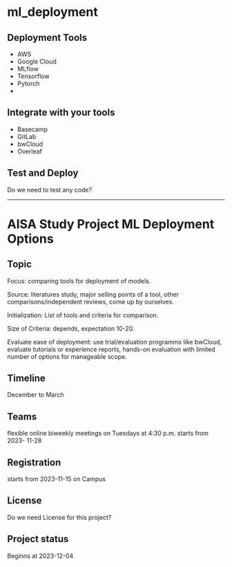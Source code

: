 # ml_deployment

## Deployment Tools

* AWS
* Google Cloud
* MLflow
* Tensorflow
* Pytorch
* 

## Integrate with your tools

- Basecamp
- GitLab
- bwCloud
- Overleaf

## Test and Deploy

Do we need to test any code?

---

# AISA Study Project ML Deployment Options

## Topic

Focus: comparing tools for deployment of models.

Source: literatures study, major selling points of a tool, other comparisons/independent reviews, come up by ourselves.

Initialization: List of tools and criteria for comparison.

Size of Criteria: depends, expectation 10-20.

Evaluate ease of deployment: use trial/evaluation programms like bwCloud, evaluate tutorials or experience reports, hands-on evaluation with limited number of options for manageable scope.

## Timeline

December to March

## Teams

flexible online biweekly meetings on Tuesdays at 4:30 p.m. starts from 2023-
11-28

## Registration

starts from 2023-11-15 on Campus

## License

Do we need License for this project?

## Project status

Beginns at 2023-12-04

